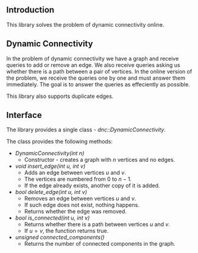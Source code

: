 ## Introduction

This library solves the problem of dynamic connectivity online.

## Dynamic Connectivity

In the problem of dynamic connectivity we have a graph and receive queries to add or remove an edge. We also receive queries asking us whether there is a path between a pair of vertices. In the online version of the problem, we receive the queries one by one and must answer them immediately. The goal is to answer the queries as effeciently as possible.

This library also supports duplicate edges.

## Interface

The library provides a single class - *dnc::DynamicConnectivity*.

The class provides the following methods:
- *DynamicConnectivity(int n)*
  - Constructor - creates a graph with $n$ vertices and no edges.
- *void insert_edge(int u, int v)*
  - Adds an edge between vertices $u$ and $v$.
  - The vertices are numbered from $0$ to $n-1$.
  - If the edge already exists, another copy of it is added.
- *bool delete_edge(int u, int v)*
  - Removes an edge between vertices $u$ and $v$.
  - If such edge does not exist, nothing happens.
  - Returns whether the edge was removed.
- *bool is_connected(int u, int v)*
  - Returns whether there is a path between vertices $u$ and $v$.
  - If $u = v$, the function returns true.
- *unsigned connected_components()*
  - Returns the number of connected components in the graph.